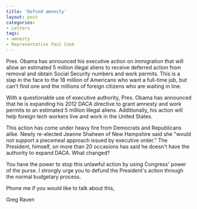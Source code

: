```yaml
---
title: 'Defund amnesty'
layout: post
categories:
- Letters
tags:
- amnesty
- Representative Paul Cook
---
```


Pres. Obama has announced his executive action on immigration that will allow an estimated 5 million illegal aliens to receive deferred action from removal and obtain Social Security numbers and work permits. This is a slap in the face to the 18 million of Americans who want a full-time job, but can't find one and the millions of foreign citizens who are waiting in line.

With a questionable use of executive authority, Pres. Obama has announced that he is expanding his 2012 DACA directive to grant amnesty and work permits to an estimated 5 million illegal aliens. Additionally, his action will help foreign tech workers live and work in the United States.

This action has come under heavy fire from Democrats and Republicans alike. Newly re-elected Jeanne Shaheen of New Hampshire said she "would not support a piecemeal approach issued by executive order." The President, himself, on more than 20 occasions has said he doesn't have the authority to expand DACA. What changed?

You have the power to stop this unlawful action by using Congress' power of the purse. I strongly urge you to defund the President's action through the normal budgetary process.

Phone me if you would like to talk about this,

Greg Raven